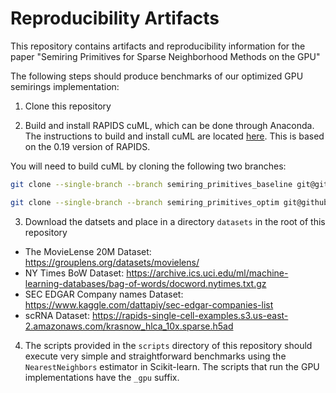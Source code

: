 # Reproducibility Artifacts

This repository contains artifacts and reproducibility information for the paper "Semiring Primitives for Sparse Neighborhood Methods on the GPU"

The following steps should produce benchmarks of our optimized GPU semirings implementation:

1. Clone this repository

2. Build and install RAPIDS cuML, which can be done through Anaconda. The instructions to build and install cuML are located [here](https://github.com/rapidsai/cuml/blob/branch-0.19/BUILD.md). This is based on the 0.19 version of RAPIDS.

You will need to build cuML by cloning the following two branches:
```bash
git clone --single-branch --branch semiring_primitives_baseline git@github.com:cjnolet/cuml.git cuml_baseline
```
```bash
git clone --single-branch --branch semiring_primitives_optim git@github.com:cjnolet/cuml.git cuml_optim
```

3. Download the datsets and place in a directory `datasets` in the root of this repository
  - The MovieLense 20M Dataset: https://grouplens.org/datasets/movielens/
  - NY Times BoW Dataset: https://archive.ics.uci.edu/ml/machine-learning-databases/bag-of-words/docword.nytimes.txt.gz
  - SEC EDGAR Company names Dataset: https://www.kaggle.com/dattapiy/sec-edgar-companies-list
  - scRNA Dataset: https://rapids-single-cell-examples.s3.us-east-2.amazonaws.com/krasnow_hlca_10x.sparse.h5ad

4. The scripts provided in the `scripts` directory of this repository should execute very simple and straightforward benchmarks using the `NearestNeighbors` estimator in Scikit-learn. The scripts that run the GPU implementations have the `_gpu` suffix. 
